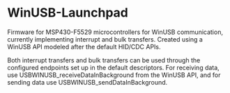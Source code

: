 # WinUSB-Launchpad
Firmware for MSP430-F5529 microcontrollers for WinUSB communication, currently implementing interrupt and bulk transfers. 
Created using a WinUSB API modeled after the default HID/CDC APIs.

Both interrupt transfers and bulk transfers can be used through the configured endpoints set up in the default descriptors. For receiving data, use USBWINUSB_receiveDataInBackground from the WinUSB API, and for sending data use USBWINUSB_sendDataInBackground.
